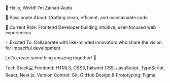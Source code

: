 👋 Hello, World! I’m Zainab-Audu

👀 Passionate About: Crafting clean, efficient, and maintainable code

🌱 Current Role: Frontend Developer building intuitive, user-focused web experiences

💡 Excited To: Collaborate with like-minded innovators who share the vision for impactful development

Let’s create something amazing together! 🚀

<!---
Zainab-Audu/Zainab-Audu is a ✨ special ✨ repository because its `README.md` (this file) appears on your GitHub profile.
You can click the Preview link to take a look at your changes.
--->
Tech Stack💻
Frontend: HTML5, CSS3,Tailwind CSS, JavaScript, TypeScript, React, Next.js.
Version Control: Git, GitHub
Design & Prototyping: Figma

